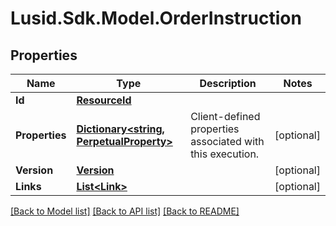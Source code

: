 
# Lusid.Sdk.Model.OrderInstruction

## Properties

Name | Type | Description | Notes
------------ | ------------- | ------------- | -------------
**Id** | [**ResourceId**](ResourceId.md) |  | 
**Properties** | [**Dictionary&lt;string, PerpetualProperty&gt;**](PerpetualProperty.md) | Client-defined properties associated with this execution. | [optional] 
**Version** | [**Version**](Version.md) |  | [optional] 
**Links** | [**List&lt;Link&gt;**](Link.md) |  | [optional] 

[[Back to Model list]](../README.md#documentation-for-models)
[[Back to API list]](../README.md#documentation-for-api-endpoints)
[[Back to README]](../README.md)

